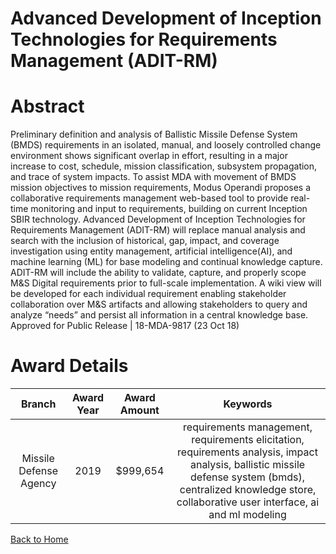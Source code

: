 
Advanced Development of Inception Technologies for Requirements Management (ADIT-RM)
====================================================================================

# Abstract


Preliminary definition and analysis of Ballistic Missile Defense System (BMDS) requirements in an isolated, manual, and loosely controlled change environment shows significant overlap in effort, resulting in a major increase to cost, schedule, mission classification, subsystem propagation, and trace of system impacts. To assist MDA with movement of BMDS mission objectives to mission requirements, Modus Operandi proposes a collaborative requirements management web-based tool to provide real-time monitoring and input to requirements, building on current Inception SBIR technology. Advanced Development of Inception Technologies for Requirements Management (ADIT-RM) will replace manual analysis and search with the inclusion of historical, gap, impact, and coverage investigation using entity management, artificial intelligence(AI), and machine learning (ML) for base modeling and continual knowledge capture. ADIT-RM will include the ability to validate, capture, and properly scope M&S Digital requirements prior to full-scale implementation. A wiki view will be developed for each individual requirement enabling stakeholder collaboration over M&S artifacts and allowing stakeholders to query and analyze “needs” and persist all information in a central knowledge base. Approved for Public Release | 18-MDA-9817 (23 Oct 18)  

# Award Details

|Branch|Award Year|Award Amount|Keywords|
| :---: | :---: | :---: | :---: |
|Missile Defense Agency|2019|$999,654|requirements management, requirements elicitation, requirements analysis, impact analysis, ballistic missile defense system (bmds), centralized knowledge store, collaborative user interface, ai and ml modeling|
  
  


[Back to Home](https://github.com/chrischow/dod_sbir_awards/CC/#1164)